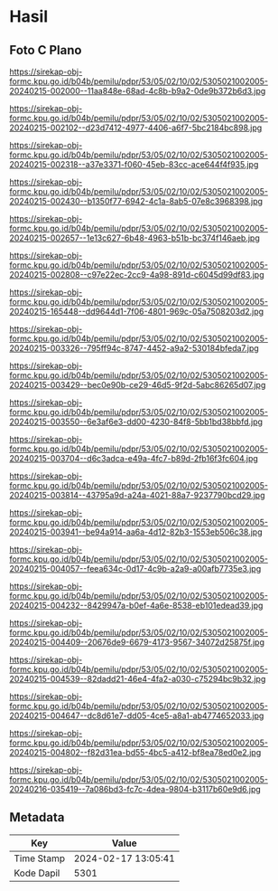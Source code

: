 # Hasil

## Foto C Plano

https://sirekap-obj-formc.kpu.go.id/b04b/pemilu/pdpr/53/05/02/10/02/5305021002005-20240215-002000--11aa848e-68ad-4c8b-b9a2-0de9b372b6d3.jpg

https://sirekap-obj-formc.kpu.go.id/b04b/pemilu/pdpr/53/05/02/10/02/5305021002005-20240215-002102--d23d7412-4977-4406-a6f7-5bc2184bc898.jpg

https://sirekap-obj-formc.kpu.go.id/b04b/pemilu/pdpr/53/05/02/10/02/5305021002005-20240215-002318--a37e3371-f060-45eb-83cc-ace644f4f935.jpg

https://sirekap-obj-formc.kpu.go.id/b04b/pemilu/pdpr/53/05/02/10/02/5305021002005-20240215-002430--b1350f77-6942-4c1a-8ab5-07e8c3968398.jpg

https://sirekap-obj-formc.kpu.go.id/b04b/pemilu/pdpr/53/05/02/10/02/5305021002005-20240215-002657--1e13c627-6b48-4963-b51b-bc374f146aeb.jpg

https://sirekap-obj-formc.kpu.go.id/b04b/pemilu/pdpr/53/05/02/10/02/5305021002005-20240215-002808--c97e22ec-2cc9-4a98-891d-c6045d99df83.jpg

https://sirekap-obj-formc.kpu.go.id/b04b/pemilu/pdpr/53/05/02/10/02/5305021002005-20240215-165448--dd9644d1-7f06-4801-969c-05a7508203d2.jpg

https://sirekap-obj-formc.kpu.go.id/b04b/pemilu/pdpr/53/05/02/10/02/5305021002005-20240215-003326--795ff94c-8747-4452-a9a2-530184bfeda7.jpg

https://sirekap-obj-formc.kpu.go.id/b04b/pemilu/pdpr/53/05/02/10/02/5305021002005-20240215-003429--bec0e90b-ce29-46d5-9f2d-5abc86265d07.jpg

https://sirekap-obj-formc.kpu.go.id/b04b/pemilu/pdpr/53/05/02/10/02/5305021002005-20240215-003550--6e3af6e3-dd00-4230-84f8-5bb1bd38bbfd.jpg

https://sirekap-obj-formc.kpu.go.id/b04b/pemilu/pdpr/53/05/02/10/02/5305021002005-20240215-003704--d6c3adca-e49a-4fc7-b89d-2fb16f3fc604.jpg

https://sirekap-obj-formc.kpu.go.id/b04b/pemilu/pdpr/53/05/02/10/02/5305021002005-20240215-003814--43795a9d-a24a-4021-88a7-9237790bcd29.jpg

https://sirekap-obj-formc.kpu.go.id/b04b/pemilu/pdpr/53/05/02/10/02/5305021002005-20240215-003941--be94a914-aa6a-4d12-82b3-1553eb506c38.jpg

https://sirekap-obj-formc.kpu.go.id/b04b/pemilu/pdpr/53/05/02/10/02/5305021002005-20240215-004057--feea634c-0d17-4c9b-a2a9-a00afb7735e3.jpg

https://sirekap-obj-formc.kpu.go.id/b04b/pemilu/pdpr/53/05/02/10/02/5305021002005-20240215-004232--8429947a-b0ef-4a6e-8538-eb101edead39.jpg

https://sirekap-obj-formc.kpu.go.id/b04b/pemilu/pdpr/53/05/02/10/02/5305021002005-20240215-004409--20676de9-6679-4173-9567-34072d25875f.jpg

https://sirekap-obj-formc.kpu.go.id/b04b/pemilu/pdpr/53/05/02/10/02/5305021002005-20240215-004539--82dadd21-46e4-4fa2-a030-c75294bc9b32.jpg

https://sirekap-obj-formc.kpu.go.id/b04b/pemilu/pdpr/53/05/02/10/02/5305021002005-20240215-004647--dc8d61e7-dd05-4ce5-a8a1-ab4774652033.jpg

https://sirekap-obj-formc.kpu.go.id/b04b/pemilu/pdpr/53/05/02/10/02/5305021002005-20240215-004802--f82d31ea-bd55-4bc5-a412-bf8ea78ed0e2.jpg

https://sirekap-obj-formc.kpu.go.id/b04b/pemilu/pdpr/53/05/02/10/02/5305021002005-20240216-035419--7a086bd3-fc7c-4dea-9804-b3117b60e9d6.jpg


## Metadata

| Key        | Value               |
| ---------- | ------------------- |
| Time Stamp | 2024-02-17 13:05:41 |
| Kode Dapil | 5301                |



